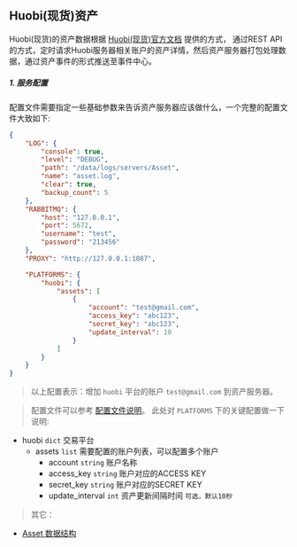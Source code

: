 
## Huobi(现货)资产

Huobi(现货)的资产数据根据 [Huobi(现货)官方文档](https://huobiapi.github.io/docs/spot/v1/cn/) 提供的方式，
通过REST API的方式，定时请求Huobi服务器相关账户的资产详情，然后资产服务器打包处理数据，通过资产事件的形式推送至事件中心。


##### 1. 服务配置

配置文件需要指定一些基础参数来告诉资产服务器应该做什么，一个完整的配置文件大致如下:

```json
{
    "LOG": {
        "console": true,
        "level": "DEBUG",
        "path": "/data/logs/servers/Asset",
        "name": "asset.log",
        "clear": true,
        "backup_count": 5
    },
    "RABBITMQ": {
        "host": "127.0.0.1",
        "port": 5672,
        "username": "test",
        "password": "213456"
    },
    "PROXY": "http://127.0.0.1:1087",

    "PLATFORMS": {
        "huobi": {
            "assets": [
                {
                    "account": "test@gmail.com",
                    "access_key": "abc123",
                    "secret_key": "abc123",
                    "update_interval": 10
                }
            ]
        }
    }
}
```
> 以上配置表示：增加 `huobi` 平台的账户 `test@gmail.com` 到资产服务器。

> 配置文件可以参考 [配置文件说明](https://github.com/TheNextQuant/thenextquant/blob/master/docs/configure/README.md)。
> 此处对 `PLATFORMS` 下的关键配置做一下说明:
- huobi `dict` 交易平台
    - assets `list` 需要配置的账户列表，可以配置多个账户
        - account `string` 账户名称
        - access_key `string` 账户对应的ACCESS KEY
        - secret_key `string` 账户对应的SECRET KEY
        - update_interval `int` 资产更新间隔时间 `可选，默认10秒`


> 其它：
- [Asset 数据结构](https://github.com/TheNextQuant/thenextquant/blob/master/docs/asset.md#2-%E8%B5%84%E4%BA%A7%E5%AF%B9%E8%B1%A1%E6%95%B0%E6%8D%AE%E7%BB%93%E6%9E%84)

